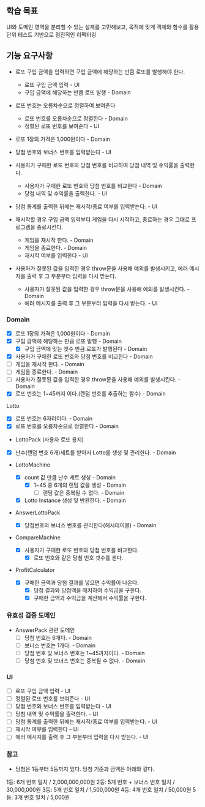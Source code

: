 ## 학습 목표

UI와 도메인 영역을 분리할 수 있는 설계를 고민해보고, 목적에 맞게 객체와 함수를 활용
단위 테스트 기반으로 점진적인 리팩터링

## 기능 요구사항

- 로또 구입 금액을 입력하면 구입 금액에 해당하는 만큼 로또를 발행해야 한다.
  - 로또 구입 금액 입력 - UI
  - 구입 금액에 해당하는 만큼 로또 발행 - Domain
- 로또 번호는 오름차순으로 정렬하여 보여준다
  - 로또 번호를 오름차순으로 정렬한다 - Domain
  - 정렬된 로또 번호를 보여준다 - UI
- 로또 1장의 가격은 1,000원이다 - Domain
- 당첨 번호와 보너스 번호를 입력받는다 - UI
- 사용자가 구매한 로또 번호와 당첨 번호를 비교하여 당첨 내역 및 수익률을 출력한다.
  - 사용자가 구매한 로또 번호와 당첨 번호를 비교한다 - Domain
  - 당첨 내역 및 수익률을 출력한다. - UI
- 당첨 통계를 출력한 뒤에는 재시작/종료 여부를 입력받는다. - UI
- 재시작할 경우 구입 금액 입력부터 게임을 다시 시작하고, 종료하는 경우 그대로 프로그램을 종료시킨다.
  - 게임을 재시작 한다. - Domain
  - 게임을 종료한다. - Domain
  - 재시작 여부를 입력한다 - UI
- 사용자가 잘못된 값을 입력한 경우 throw문을 사용해 예외를 발생시키고, 에러 메시지를 출력 후 그 부분부터 입력을 다시 받는다.

  - 사용자가 잘못된 값을 입력한 경우 throw문을 사용해 예외를 발생시킨다. - Domain
  - 에러 메시지를 출력 후 그 부분부터 입력을 다시 받는다. - UI

### Domain

- [x] 로또 1장의 가격은 1,000원이다 - Domain
- [x] 구입 금액에 해당하는 만큼 로또 발행 - Domain
  - [x] 구입 금액에 맞는 갯수 만큼 로또가 발행된다 - Domain
- [x] 사용자가 구매한 로또 번호와 당첨 번호를 비교한다 - Domain
- [ ] 게임을 재시작 한다. - Domain
- [ ] 게임을 종료한다. - Domain
- [ ] 사용자가 잘못된 값을 입력한 경우 throw문을 사용해 예외를 발생시킨다. - Domain
- [x] 로또 번호는 1~45까지 이다.(랜덤 번호를 추출하는 함수) - Domain

Lotto

- [x] 로또 번호는 6자리이다. - Domain
- [x] 로또 번호를 오름차순으로 정렬한다 - Domain

- LottoPack (사용자 로또 용지)

- [x] 난수(랜덤 번호 6개)세트를 받아서 Lotto를 생성 및 관리한다. - Domain

- LottoMachine

  - [x] count 값 만큼 난수 세트 생성 - Domain
    - [x] 1~45 중 6개의 랜덤 값을 생성 - Domain
      - [ ] 랜덤 값은 중복될 수 없다. - Domain
  - [x] Lotto Instance 생성 및 반환한다. - Domain

- AnswerLottoPack

  - [x] 당첨번호와 보너스 번호를 관리한다(해시테이블) - Domain

- CompareMachine

  - [x] 사용자가 구매한 로또 번호와 당첨 번호를 비교한다.
    - [x] 로또 번호와 같은 당첨 번호 갯수를 센다.

- ProfitCalculator
  - [x] 구매한 금액과 당첨 결과를 넣으면 수익률이 나온다.
    - [x] 당첨 결과와 당첨액을 매치하여 수익금을 구한다.
    - [x] 구매한 금액과 수익금을 계산해서 수익률을 구한다.

### 유효성 검증 도메인

- AnswerPack 관련 도메인
  - [ ] 당첨 번호는 6개다. - Domain
  - [ ] 보너스 번호는 1개다. - Domain
  - [ ] 당첨 번호 및 보너스 번호는 1~45까지이다. - Domain
  - [ ] 당첨 번호 및 보너스 번호는 중복될 수 없다. - Domain

### UI

- [ ] 로또 구입 금액 입력 - UI
- [ ] 정렬된 로또 번호를 보여준다 - UI
- [ ] 당첨 번호와 보너스 번호를 입력받는다 - UI
- [ ] 당첨 내역 및 수익률을 출력한다. - UI
- [ ] 당첨 통계를 출력한 뒤에는 재시작/종료 여부를 입력받는다. - UI
- [ ] 재시작 여부를 입력한다 - UI
- [ ] 에러 메시지를 출력 후 그 부분부터 입력을 다시 받는다. - UI

### 참고

- 당첨은 1등부터 5등까지 있다. 당첨 기준과 금액은 아래와 같다.

1등: 6개 번호 일치 / 2,000,000,000원
2등: 5개 번호 + 보너스 번호 일치 / 30,000,000원
3등: 5개 번호 일치 / 1,500,000원
4등: 4개 번호 일치 / 50,000원
5등: 3개 번호 일치 / 5,000원
